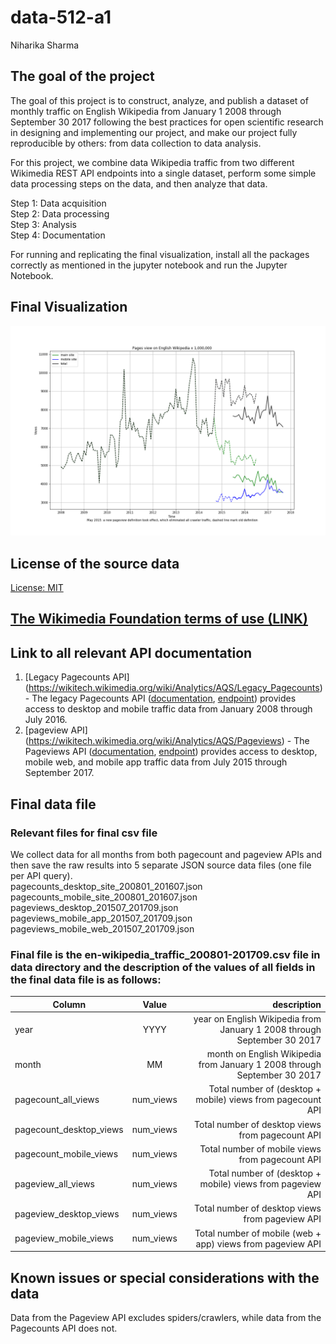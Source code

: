 # data-512-a1
Niharika Sharma

## The goal of the project
The goal of this project is to construct, analyze, and publish a dataset of monthly traffic on English Wikipedia from January 1 2008 through September 30 2017 following the best practices for open scientific research in designing and implementing our project, and make our project fully reproducible by others: from data collection to data analysis.

For this project, we combine data Wikipedia traffic from two different Wikimedia REST API endpoints into a single dataset, perform some simple data processing steps on the data, and then analyze that data.

Step 1: Data acquisition  
Step 2: Data processing  
Step 3: Analysis  
Step 4: Documentation  

For running and replicating the final visualization, install all the packages correctly as mentioned in the jupyter notebook and run the Jupyter Notebook. 


## Final Visualization 
![alt text](https://github.com/niharikasharma/data-512-a1/blob/master/PlotPageviewsEN_overlap.png)


## License of the source data
[License: MIT](https://opensource.org/licenses/MIT)


## [The Wikimedia Foundation terms of use (LINK)](https://wikimediafoundation.org/wiki/Terms_of_Use/en)


## Link to all relevant API documentation
1. [Legacy Pagecounts API] (https://wikitech.wikimedia.org/wiki/Analytics/AQS/Legacy_Pagecounts) - The legacy Pagecounts API ([documentation](https://wikitech.wikimedia.org/wiki/Analytics/AQS/Legacy_Pagecounts), [endpoint](https://wikimedia.org/api/rest_v1/#!/Pagecounts_data_(legacy)/get_metrics_legacy_pagecounts_aggregate_project_access_site_granularity_start_end)) provides access to desktop and mobile traffic data from January 2008 through July 2016.  
2. [pageview API] (https://wikitech.wikimedia.org/wiki/Analytics/AQS/Pageviews) - The Pageviews API ([documentation](https://wikitech.wikimedia.org/wiki/Analytics/AQS/Pageviews), [endpoint](https://wikimedia.org/api/rest_v1/#!/Pageviews_data/get_metrics_pageviews_aggregate_project_access_agent_granularity_start_end)) provides access to desktop, mobile web, and mobile app traffic data from July 2015 through September 2017.

## Final data file

### Relevant files for final csv file
We collect data for all months from both pagecount and pageview APIs and then save the raw results into 5 separate JSON source data files (one file per API query).  
pagecounts_desktop_site_200801_201607.json  
pagecounts_mobile_site_200801_201607.json  
pageviews_desktop_201507_201709.json  
pageviews_mobile_app_201507_201709.json  
pageviews_mobile_web_201507_201709.json  

### Final file is the en-wikipedia_traffic_200801-201709.csv file in data directory and the description of the values of all fields in the final data file is as follows:

Column | Value | description |
| ------------- |:-------------:| -----:|
year | YYYY | year on English Wikipedia from January 1 2008 through September 30 2017 |
month | MM | month on English Wikipedia from January 1 2008 through September 30 2017 |
pagecount_all_views | num_views | Total number of (desktop + mobile) views from pagecount API  |
pagecount_desktop_views | num_views | Total number of desktop views from pagecount API |
pagecount_mobile_views | num_views | Total number of mobile views from pagecount API |
pageview_all_views | num_views | Total number of (desktop + mobile) views from pageview API |
pageview_desktop_views | num_views |  Total number of desktop views from pageview API |
pageview_mobile_views | num_views |  Total number of mobile (web + app) views from pageview API |


## Known issues or special considerations with the data 
Data from the Pageview API excludes spiders/crawlers, while data from the Pagecounts API does not.
